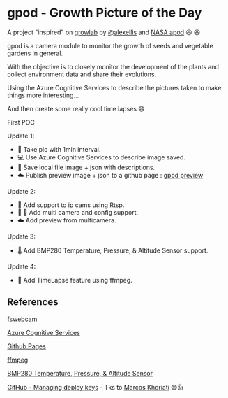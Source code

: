 # gpod - Growth Picture of the Day

A project "inspired" on [growlab](https://github.com/alexellis/growlab) by [@alexellis](https://github.com/alexellis/) and  [NASA apod](https://apod.nasa.gov/) :laughing: :laughing:

gpod is a camera module to monitor the growth of seeds and vegetable gardens in general.

With the objective is to closely monitor the development of the plants and collect environment data and share their evolutions.

Using the Azure Cognitive Services to describe the pictures taken to make things more interesting...

And then create some really cool time lapses :smile:

First POC

Update 1:
-   :camera_flash: Take pic with 1min interval.
-   :computer: Use Azure Cognitive Services to describe image saved.
-   :file_folder: Save local file image + json with descriptions.
-   :cloud: Publish preview image + json to a github page : [gpod preview](https://kaiokot.github.io/gpod-preview)


Update 2:
-   :camera_flash: Add support to ip cams using Rtsp.
-   :camera_flash: 📸 Add multi camera and config support.
-   :cloud:  Add preview from multicamera.

Update 3:
-   🌡️ Add BMP280 Temperature, Pressure, & Altitude Sensor support.

Update 4:
-   🎥 Add TimeLapse feature using ffmpeg.


## References

[fswebcam](http://manpages.ubuntu.com/manpages/bionic/man1/fswebcam.1.html)

[Azure Cognitive Services](https://docs.microsoft.com/en-us/azure/cognitive-services/computer-vision/concept-describing-images)

[Github Pages](https://docs.github.com/en/pages/getting-started-with-github-pages/creating-a-github-pages-site)

[ffmpeg](https://ffmpeg.org)

[BMP280 Temperature, Pressure, & Altitude Sensor](https://pypi.org/project/bmp280/)

[GitHub - Managing deploy keys](https://docs.github.com/en/developers/overview/managing-deploy-keys) - Tks to [Marcos Khoriati](https://github.com/khoriati) 😄👍